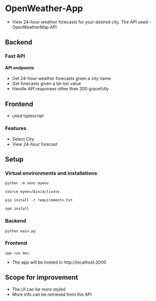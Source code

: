 # OpenWeather-App
- View 24-hour weather forecasts for your desired city. The API used - OpenWeatherMap API

## Backend 

### Fast API

#### API endpoints

- Get 24-hour weather forecasts given a city name
- Get forecasts given a lat-lon value
- Handle API responses other than 200 gracefully

## Frontend

-  used typescript

### Features

- Select City
- View 24-hour forecast

## Setup

### Virtual environments and installations
```
python -m venv myenv
```
```
source myenv/bin/activate
```
```
pip install -r requirements.txt
```
```
npm install
```

### Backend
```
python main.py
```

### Frontend
```
npm run dev
```

- The app will be hosted in http://localhost:3000

## Scope for improvement

- The UI can be more styled
- More info can be retrieved from the API





